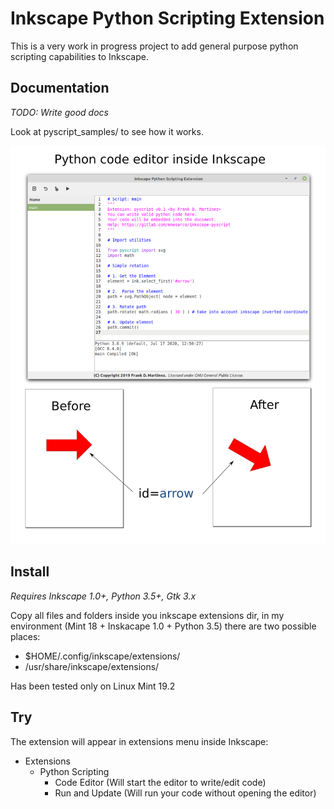 # Inkscape Python Scripting Extension

This is a very work in progress project to add general purpose python scripting capabilities to Inkscape.

## Documentation

*TODO: Write good docs*

Look at pyscript_samples/ to see how it works. 

![big picture](doc/pyscript_doc.png)

## Install

*Requires Inkscape 1.0+, Python 3.5+, Gtk 3.x*

Copy all files and folders inside you inkscape extensions dir, in my environment (Mint 18 + Inskacape 1.0 + Python 3.5) there are two possible places:

 - $HOME/.config/inkscape/extensions/
 - /usr/share/inkscape/extensions/


Has been tested only on Linux Mint 19.2

## Try

The extension will appear in extensions menu inside Inkscape:

* Extensions
    * Python Scripting
        * Code Editor (Will start the editor to write/edit code)
        * Run and Update (Will run your code without opening the editor)

